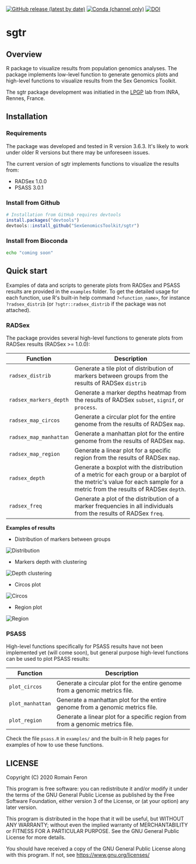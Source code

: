 [![GitHub release (latest by date)](https://img.shields.io/github/v/release/SexGenomicsToolkit/sgtr?color=lightorange)](https://github.com/SexGenomicsToolkit/sgtr/releases)
[![Conda (channel only)](https://img.shields.io/conda/vn/bioconda/sgtr?color=lightorange)](https://bioconda.github.io/recipes/sgtr/README.html)
[![DOI](https://zenodo.org/badge/DOI/xxx.svg)](https://doi.org/xxx)

# sgtr

## Overview

R package to visualize results from population genomics analyses.
The package implements low-level function to generate genomics plots and high-level functions to visualize results from the Sex Genomics Toolkit.

The sgtr package development was initiatied in the [LPGP](https://www6.rennes.inra.fr/lpgp/) lab from INRA, Rennes, France.

## Installation

### Requirements

The package was developed and tested in R version 3.6.3. It's likely to work under older R versions but there may be unforeseen issues.

The current version of sgtr implements functions to visualize the results from:

- RADSex 1.0.0
- PSASS 3.0.1

### Install from Github

```R
# Installation from GitHub requires devtools
install.packages("devtools")
devtools::install_github("SexGenomicsToolkit/sgtr")
```

### Install from Bioconda

```bash
echo "coming soon"
```

## Quick start

Examples of data and scripts to generate plots from RADSex and PSASS results are provided in the `examples` folder. To get the detailed usage for each function, use R's built-in help command `?<function_name>`, for instance `?radsex_distrib` (or `?sgtr::radsex_distrib` if the package was not attached).

### RADSex

The package provides several high-level functions to generate plots from RADSex results (RADSex >= 1.0.0):

Function                | Description
----------------------- | ------------
`radsex_distrib`        | Generate a tile plot of distribution of markers between groups from the results of RADSex `distrib`
`radsex_markers_depth`  | Generate a marker depths heatmap from the results of RADSex `subset`, `signif`, or `process`.
`radsex_map_circos`     | Generate a circular plot for the entire genome from the results of RADSex `map`.
`radsex_map_manhattan`  | Generate a manhattan plot for the entire genome from the results of RADSex `map`.
`radsex_map_region`     | Generate a linear plot for a specific region from the results of RADSex `map`.
`radsex_depth`          | Generate a boxplot with the distribution of a metric for each group or a barplot of the metric's value for each sample for a metric from the results of RADSex `depth`.
`radsex_freq`           | Generate a plot of the distribution of a marker frequencies in all individuals from the results of RADSex `freq`.

**Examples of results**

- Distribution of markers between groups

![Distribution](examples/figures/radsex_distrib.png)

- Markers depth with clustering

![Depth clustering](examples/figures/radsex_markers_depth.png)

- Circos plot

![Circos](examples/figures/radsex_circos.png)

- Region plot

![Region](examples/figures/radsex_region.png)

### PSASS

High-level functions specifically for PSASS results have not been implemented yet (will come soon), but general purpose high-level functions can be used to plot PSASS results:

Function                | Description
----------------------- | ------------
`plot_circos`           | Generate a circular plot for the entire genome from a genomic metrics file.
`plot_manhattan`        | Generate a manhattan plot for the entire genome from a genomic metrics file.
`plot_region`           | Generate a linear plot for a specific region from from a genomic metrics file.

Check the file `psass.R` in `examples/` and the built-in R help pages for examples of how to use these functions.

## LICENSE

Copyright (C) 2020 Romain Feron

This program is free software: you can redistribute it and/or modify it under the terms of the GNU General Public License as published by the Free Software Foundation, either version 3 of the License, or (at your option) any later version.

This program is distributed in the hope that it will be useful, but WITHOUT ANY WARRANTY; without even the implied warranty of MERCHANTABILITY or FITNESS FOR A PARTICULAR PURPOSE. See the GNU General Public License for more details.

You should have received a copy of the GNU General Public License along with this program. If not, see https://www.gnu.org/licenses/
